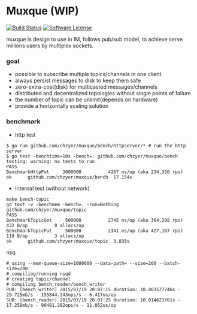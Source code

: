 # Muxque (WIP)

[![Build Status](https://travis-ci.org/chzyer/muxque.svg?branch=master)](https://travis-ci.org/chzyer/muxque)
[![Software License](https://img.shields.io/badge/license-MIT-brightgreen.svg)](LICENSE.md)

muxque is design to use in IM, follows pub/sub model, to achieve serve millions users by multiplex sockets.

### goal
* possible to subscribe multiple topics/channels in one client.
* always persist messages to disk to keep them safe
* zero-extra-cost(disk) for multicasted messages/channels
* distributed and decentralized topologies without single points of failure
* the number of topic can be unlimit(depends on hardware)
* provide a horizontally scaling solution

### benchmark

* http test

```
$ go run github.com/chzyer/muxque/bench/httpserver/* # run the http server
$ go test -benchtime=10s -bench=. github.com/chzyer/muxque/bench
testing: warning: no tests to run
PASS
BenchmarkHttpPut	 3000000	      4267 ns/op (aka 234,356 rps)
ok  	github.com/chzyer/muxque/bench	17.154s
```

* internal test (without network)

```
make bench-topic
go test -v -benchmem -bench=. -run=Nothing github.com/chzyer/muxque/topic
PASS
BenchmarkTopicGet	  500000	      2745 ns/op (aka 364,298 rps)	     432 B/op	       8 allocs/op
BenchmarkTopicPut	  500000	      2341 ns/op (aka 427,167 rps)	     118 B/op	       3 allocs/op
ok  	github.com/chzyer/muxque/topic	3.835s
```

nsq
```
# using --mem-queue-size=1000000 --data-path= --size=200 --batch-size=200
# compiling/running nsqd
# creating topic/channel
# compiling bench_reader/bench_writer
PUB: [bench_writer] 2015/07/19 20:07:15 duration: 10.003577746s - 29.725mb/s - 155844.243ops/s - 6.417us/op
SUB: [bench_reader] 2015/07/19 20:07:25 duration: 10.014623761s - 17.258mb/s - 90481.282ops/s - 11.052us/op
```
